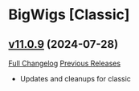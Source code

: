# BigWigs [Classic]

## [v11.0.9](https://github.com/BigWigsMods/BigWigs_Classic/tree/v11.0.9) (2024-07-28)
[Full Changelog](https://github.com/BigWigsMods/BigWigs_Classic/compare/v11.0.8...v11.0.9) [Previous Releases](https://github.com/BigWigsMods/BigWigs_Classic/releases)

- Updates and cleanups for classic  
